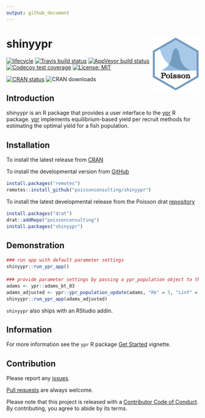 ```yaml
---
output: github_document
---
```


<!-- README.md is generated from README.Rmd. Please edit that file -->



# shinyypr <img src="man/figures/logo.png" align="right" />

<!-- badges: start -->
[![lifecycle](https://img.shields.io/badge/lifecycle-maturing-blue.svg)](https://www.tidyverse.org/lifecycle/#maturing)
[![Travis build status](https://travis-ci.com/poissonconsulting/shinyypr.svg?branch=master)](https://travis-ci.com/poissonconsulting/shinyypr)
[![AppVeyor build status](https://ci.appveyor.com/api/projects/status/github/poissonconsulting/shinyypr?branch=master&svg=true)](https://ci.appveyor.com/project/poissonconsulting/shinyypr)
[![Codecov test coverage](https://codecov.io/gh/poissonconsulting/shinyypr/branch/master/graph/badge.svg)](https://codecov.io/gh/poissonconsulting/shinyypr?branch=master)
[![License: MIT](https://img.shields.io/badge/License-MIT-green.svg)](https://opensource.org/licenses/MIT)
<!-- [![Tinyverse status](https://tinyverse.netlify.com/badge/shinyypr)](https://CRAN.R-project.org/package=shinyypr) -->
[![CRAN status](https://www.r-pkg.org/badges/version/shinyypr)](https://cran.r-project.org/package=shinyypr)
![CRAN downloads](https://cranlogs.r-pkg.org/badges/shinyypr)
<!-- badges: end -->

## Introduction
shinyypr is an R package that provides a user interface to the [ypr](https://github.com/poissonconsulting/ypr) R package. [ypr](https://github.com/poissonconsulting/ypr) implements equilibrium-based yield per recruit methods for estimating the optimal yield for a fish population.

## Installation

To install the latest release from [CRAN](https://cran.r-project.org)


To install the developmental version from [GitHub](https://github.com/poissonconsulting/shinyypr)

```r
install.packages("remotes")
remotes::install_github("poissonconsulting/shinyypr")
```

To install the latest developmental release from the Poisson drat [repository](https://github.com/poissonconsulting/drat)

```r
install.packages("drat")
drat::addRepo("poissonconsulting")
install.packages("shinyypr")
```

## Demonstration

```r
### run app with default parameter settings
shinyypr::run_ypr_app()

### provide parameter settings by passing a ypr_population object to the run_ypr_app function
adams <- ypr::adams_bt_03
adams_adjusted <- ypr::ypr_population_update(adams, "Rk" = 5, "Linf" = 140)
shinyypr::run_ypr_app(adams_adjusted)
```

`shinyypr` also ships with an RStudio addin. 

## Information

For more information see the `ypr` R package [Get Started](https://poissonconsulting.github.io/ypr/articles/ypr.html) vignette.

## Contribution

Please report any [issues](https://github.com/poissonconsulting/shinyypr/issues).

[Pull requests](https://github.com/poissonconsulting/shinyypr/pulls) are always welcome.

Please note that this project is released with a [Contributor Code of Conduct](https://poissonconsulting.github.io/ypr/articles/ypr.html).
By contributing, you agree to abide by its terms.
